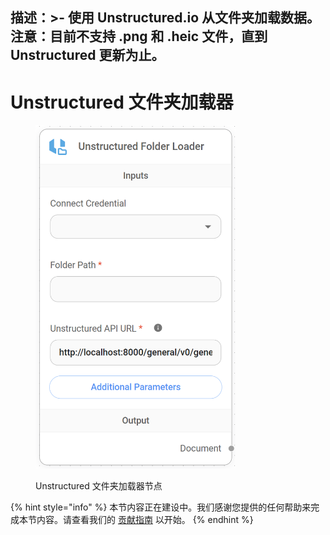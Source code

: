 描述：>-
  使用 Unstructured.io 从文件夹加载数据。注意：目前不支持 .png 和 .heic 文件，直到 Unstructured 更新为止。
---

# Unstructured 文件夹加载器

<figure><img src="../../../.gitbook/assets/image (101).png" alt="" width="320"><figcaption><p>Unstructured 文件夹加载器节点</p></figcaption></figure>

{% hint style="info" %}
本节内容正在建设中。我们感谢您提供的任何帮助来完成本节内容。请查看我们的 [贡献指南](../../../contributing/) 以开始。
{% endhint %}
